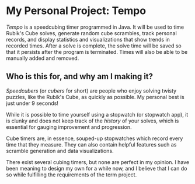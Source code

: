# My Personal Project: Tempo
_Tempo_ is a speedcubing timer programmed in Java. It will be used to time Rubik's Cube solves, generate random cube scrambles, track personal records, and display statistics and visualizations that show trends in recorded times.
After a solve is complete, the solve time will be saved so that it persists after the program is terminated. Times will also be able to be manually added and removed.

## Who is this for, and why am I making it?

_Speedcubers_ (or _cubers_ for short) are people who enjoy solving twisty puzzles, like the Rubik's Cube, as quickly as possible. My personal best is just under 9 seconds!

While it is possible to time yourself using a stopwatch (or stopwatch app), it is clunky and does not keep track of the *history* of your solves, which is essential for gauging improvement and progression.

Cube timers are, in essence, souped-up stopwatches which record every time that they measure. They can also contain helpful features such as scramble generation and data visualizations.

There exist several cubing timers, but none are perfect in my opinion. I have been meaning to design my own for a while now, and I believe that I can do so while fulfilling the requirements of the term project.
